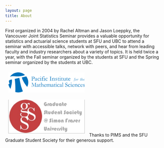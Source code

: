 ```yaml
---
layout: page
title: About
---
```


First organized in 2004 by Rachel Altman and Jason Loeppky, the Vancouver Joint Statistics Seminar provides a valuable opportunity for statistics and actuarial science students at SFU and UBC to attend a seminar with accessible talks, network with peers, and hear from leading faculty and industry researchers about a variety of topics. It is held twice a year, with the Fall seminar organized by the students at SFU and the Spring seminar organized by the students at UBC.

<img style = "width:49%; display:inline-block; padding:10px;" src = "/public/imgs/pims.png"/><img style = "width:49%; display:inline-block; padding:10px;" src = "/public/imgs/gsslogo.jpg"/>
Thanks to PIMS and the SFU Graduate Student Society for their generous support.
